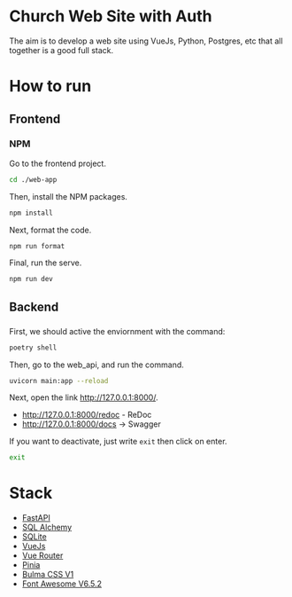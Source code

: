 # Church Web Site with Auth
The aim is to develop a web site using VueJs, Python, Postgres, etc that all together is a good full stack.

# How to run

## Frontend

### NPM

Go to the frontend project.

```bash
cd ./web-app
```

Then, install the NPM packages.
```bash
npm install
```

Next, format the code.
```bash
npm run format
```

Final, run the serve.
```bash
npm run dev
```

## Backend

### 

First, we should active the enviornment with the command:

```bash
poetry shell
```

Then, go to the web_api, and run the command.

```bash
uvicorn main:app --reload
```

Next, open the link http://127.0.0.1:8000/.

- http://127.0.0.1:8000/redoc - ReDoc
- http://127.0.0.1:8000/docs -> Swagger

If you want to deactivate, just write `exit` then click on enter.

```bash
exit
```


# Stack

- [FastAPI](https://fastapi.tiangolo.com/)
- [SQL Alchemy](https://www.sqlalchemy.org/)
- [SQLite](https://www.sqlite.org/index.html)
- [VueJs](https://vuejs.org/)
- [Vue Router](https://router.vuejs.org/)
- [Pinia](https://pinia.vuejs.org/)
- [Bulma CSS V1](https://bulma.io/documentation/elements/button/)
- [Font Awesome V6.5.2](https://fontawesome.com/)
